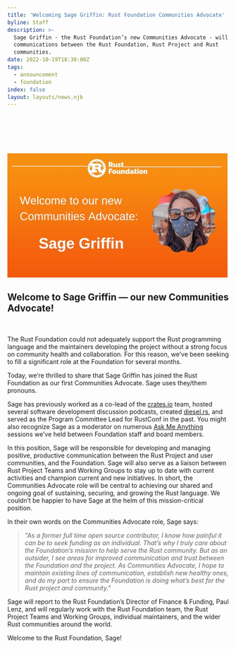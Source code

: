 ```yaml
---
title: 'Welcoming Sage Griffin: Rust Foundation Communities Advocate'
byline: Staff
description: >-
  Sage Griffin - the Rust Foundation’s new Communities Advocate - will support
  communications between the Rust Foundation, Rust Project and Rust
  communities. 
date: 2022-10-19T18:30:00Z
tags:
  - announcement
  - foundation
index: false
layout: layouts/news.njk
---
```

&nbsp;

## &nbsp;

<img src="/img/news/2022-10-19-welcoming-sage-griffin/sage.jpg" width="500" height="281" />

## Welcome to Sage Griffin — our new Communities Advocate\!

&nbsp;

The Rust Foundation could not adequately support the Rust programming language and the maintainers developing the project without a strong focus on community health and collaboration. For this reason, we’ve been seeking to fill a significant role at the Foundation for several months.&nbsp;

Today, we’re thrilled to share that Sage Griffin has joined the Rust Foundation as our first Communities Advocate. Sage uses they/them pronouns.&nbsp;

Sage has previously worked as a co-lead of the [<u>crates.io</u>](https://crates.io/) team, hosted several software development discussion podcasts, created [<u>diesel.rs</u>](http://diesel.rs/), and served as the Program Committee Lead for RustConf in the past. You might also recognize Sage as a moderator on numerous [<u>Ask Me Anything</u>](https://foundation.rust-lang.org/news/2021-11-04-rust-foundation-ama-launch/) sessions we’ve held between Foundation staff and board members.&nbsp;

In this position, Sage will be responsible for developing and managing positive, productive communication between the Rust Project and user communities, and the Foundation. Sage will also serve as a liaison between Rust Project Teams and Working Groups to stay up to date with current activities and champion current and new initiatives. In short, the Communities Advocate role will be central to achieving our shared and ongoing goal of sustaining, securing, and growing the Rust language. We couldn’t be happier to have Sage at the helm of this mission-critical position.&nbsp;

In their own words on the Communities Advocate role, Sage says:

> *"As a former full time open source contributor, I know how painful it can be to seek funding as an individual. That’s why I truly care about the Foundation’s mission to help serve the Rust community. But as an outsider, I see areas for improved communication and trust between the Foundation and the project. As Communities Advocate, I hope to maintain existing lines of communication, establish new healthy ones, and do my part to ensure the Foundation is doing what’s best for the Rust project and community."*

Sage will report to the Rust Foundation’s Director of Finance & Funding, Paul Lenz, and will regularly work with the Rust Foundation team, the Rust Project Teams and Working Groups, individual maintainers, and the wider Rust communities around the world.

Welcome to the Rust Foundation, Sage\!